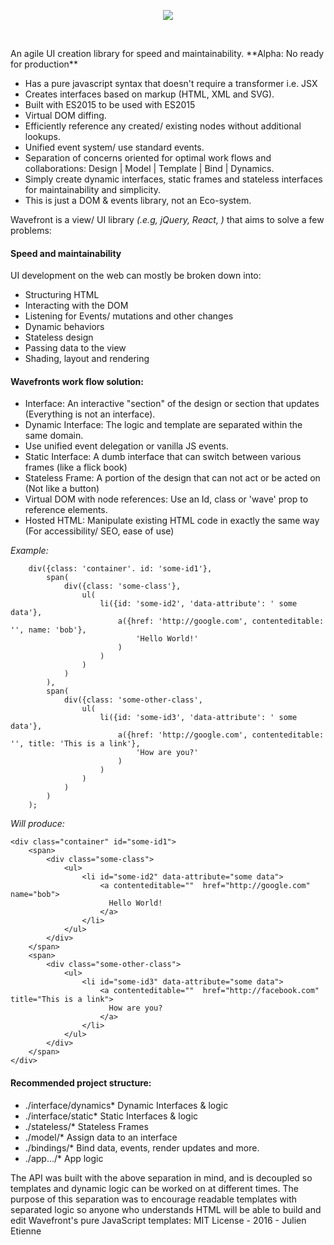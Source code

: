 <p align="center"><img src="http://oi66.tinypic.com/fmrlnc.jpg" ></p>
<p>&nbsp;</p>
An agile UI creation library for speed and maintainability. **Alpha: No ready for production**

- Has a pure javascript syntax that doesn't require a transformer i.e. JSX  
- Creates interfaces based on markup (HTML, XML and SVG).
- Built with ES2015 to be used with ES2015
- Virtual DOM diffing.
- Efficiently reference any created/ existing nodes without additional lookups.
- Unified event system/ use standard events. 
- Separation of concerns oriented for optimal work flows and collaborations: Design | Model | Template | Bind | Dynamics. 
- Simply create dynamic interfaces, static frames and stateless interfaces for maintainability and simplicity. 
- This is just a DOM & events library, not an Eco-system.  

Wavefront is a view/ UI library _(.e.g, jQuery, React, )_ that aims to solve a few problems:

#### Speed and maintainability  
UI development on the web can mostly be broken down into:
- Structuring HTML
- Interacting with the DOM
- Listening for Events/ mutations and other changes
- Dynamic behaviors
- Stateless design
- Passing data to the view
- Shading, layout and rendering

#### Wavefronts work flow solution:
- Interface: An interactive "section" of the design or section that updates (Everything is not an interface).
- Dynamic Interface: The logic and template are separated within the same domain.
- Use unified event delegation or vanilla JS events.
- Static Interface: A dumb interface that can switch between various frames (like a flick book)
- Stateless Frame: A portion of the design that can not act or be acted on (Not like a button)
- Virtual DOM with node references: Use an Id, class or 'wave' prop to reference elements.
- Hosted HTML: Manipulate existing HTML code in exactly the same way (For accessibility/ SEO, ease of use)


_Example:_ 
```
    div({class: 'container'. id: 'some-id1'},
        span(
            div({class: 'some-class'},
                ul(
                    li({id: 'some-id2', 'data-attribute': ' some data'},
                        a({href: 'http://google.com', contenteditable: '', name: 'bob'}, 
                            'Hello World!'
                        )
                    )
                )
            )
        ),    
        span(
            div({class: 'some-other-class',
                ul(
                    li({id: 'some-id3', 'data-attribute': ' some data'},
                        a({href: 'http://google.com', contenteditable: '', title: 'This is a link'},  
                            'How are you?'
                        )
                    )
                )
            )
        )
    );
```
_Will produce:_
```
<div class="container" id="some-id1">
    <span>
        <div class="some-class">
            <ul>
                <li id="some-id2" data-attribute="some data">
                    <a contenteditable=""  href="http://google.com" name="bob">
                      Hello World! 
                    </a>
                </li>
            </ul>
        </div>
    </span>
    <span>
        <div class="some-other-class">
            <ul>
                <li id="some-id3" data-attribute="some data">
                    <a contenteditable=""  href="http://facebook.com" title="This is a link">
                      How are you?
                    </a>
                </li>
            </ul>
        </div>
    </span>
</div>
```

#### Recommended project structure:
- ./interface/dynamics*     Dynamic Interfaces & logic
- ./interface/static*       Static Interfaces & logic
- ./stateless/*             Stateless Frames
- ./model/*                 Assign data to an interface
- ./bindings/*              Bind data, events, render updates and more. 
- ./app.../*                App logic

The API was built with the above separation in mind, and is decoupled so templates and dynamic logic can be worked on at different times. The purpose of this separation was to encourage readable templates with separated logic so anyone who understands HTML will be able to build and edit Wavefront's pure JavaScript templates: 
MIT License - 2016 - Julien Etienne 
